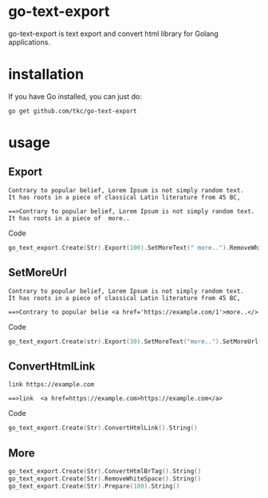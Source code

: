 # go-text-export
go-text-export is text export and convert html library for Golang applications.

# installation

If you have Go installed, you can just do:

```shell
go get github.com/tkc/go-text-export
```

# usage

## Export

```
Contrary to popular belief, Lorem Ipsum is not simply random text.
It has roots in a piece of classical Latin literature from 45 BC,

==>Contrary to popular belief, Lorem Ipsum is not simply random text. It has roots in a piece of  more..
```


Code
```go
go_text_export.Create(Str).Export(100).SetMoreText(" more..").RemoveWhiteSpace().String()
```

## SetMoreUrl

```
Contrary to popular belief, Lorem Ipsum is not simply random text.
It has roots in a piece of classical Latin literature from 45 BC,

==>Contrary to popular belie <a href='https://example.com/1'>more..</>
```

Code
```go
go_text_export.Create(str).Export(30).SetMoreText("more..").SetMoreUrl("https://example.com/1")
```

## ConvertHtmlLink

```
link https://example.com

==>link  <a href=https://example.com>https://example.com</a>
```

Code
```go
go_text_export.Create(Str).ConvertHtmlLink().String()
```


## More
```go
go_text_export.Create(Str).ConvertHtmlBrTag().String()
go_text_export.Create(Str).RemoveWhiteSpace().String()
go_text_export.Create(Str).Prepare(100).String()

```
